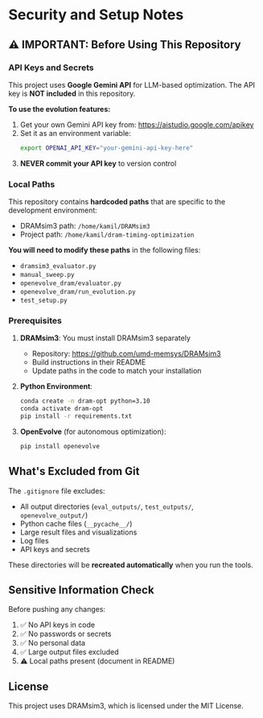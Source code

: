 # Security and Setup Notes

## ⚠️ IMPORTANT: Before Using This Repository

### API Keys and Secrets

This project uses **Google Gemini API** for LLM-based optimization. The API key is **NOT included** in this repository.

**To use the evolution features:**

1. Get your own Gemini API key from: https://aistudio.google.com/apikey
2. Set it as an environment variable:
   ```bash
   export OPENAI_API_KEY="your-gemini-api-key-here"
   ```
3. **NEVER commit your API key** to version control

### Local Paths

This repository contains **hardcoded paths** that are specific to the development environment:

- DRAMsim3 path: `/home/kamil/DRAMsim3`
- Project path: `/home/kamil/dram-timing-optimization`

**You will need to modify these paths** in the following files:
- `dramsim3_evaluator.py`
- `manual_sweep.py`
- `openevolve_dram/evaluator.py`
- `openevolve_dram/run_evolution.py`
- `test_setup.py`

### Prerequisites

1. **DRAMsim3**: You must install DRAMsim3 separately
   - Repository: https://github.com/umd-memsys/DRAMsim3
   - Build instructions in their README
   - Update paths in the code to match your installation

2. **Python Environment**:
   ```bash
   conda create -n dram-opt python=3.10
   conda activate dram-opt
   pip install -r requirements.txt
   ```

3. **OpenEvolve** (for autonomous optimization):
   ```bash
   pip install openevolve
   ```

## What's Excluded from Git

The `.gitignore` file excludes:
- All output directories (`eval_outputs/`, `test_outputs/`, `openevolve_output/`)
- Python cache files (`__pycache__/`)
- Large result files and visualizations
- Log files
- API keys and secrets

These directories will be **recreated automatically** when you run the tools.

## Sensitive Information Check

Before pushing any changes:
1. ✅ No API keys in code
2. ✅ No passwords or secrets
3. ✅ No personal data
4. ✅ Large output files excluded
5. ⚠️ Local paths present (document in README)

## License

This project uses DRAMsim3, which is licensed under the MIT License.
